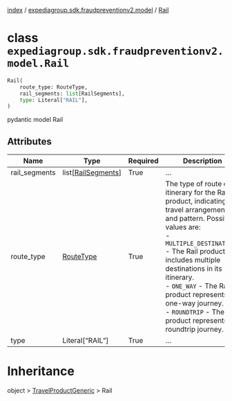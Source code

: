 [index](index.md) /
[expediagroup.sdk.fraudpreventionv2.model](expediagroup.sdk.fraudpreventionv2.model.md)
/ [Rail](Rail.md)

# class `expediagroup.sdk.fraudpreventionv2.model.Rail`

```python
Rail(
    route_type: RouteType,
    rail_segments: list[RailSegments],
    type: Literal["RAIL"],
)
```

pydantic model Rail

## Attributes

| Name          | Type                                    | Required | Description                                                                                                                                                                                                                                                                                                                                                      |
| ------------- | --------------------------------------- | -------- | ---------------------------------------------------------------------------------------------------------------------------------------------------------------------------------------------------------------------------------------------------------------------------------------------------------------------------------------------------------------- |
| rail_segments | list\[[RailSegments](RailSegments.md)\] | True     | …                                                                                                                                                                                                                                                                                                                                                                |
| route_type    | [RouteType](RouteType.md)               | True     | The type of route or itinerary for the Rail product, indicating the travel arrangement and pattern. Possible values are:<br/>- `MULTIPLE_DESTINATIONS` - The Rail product includes multiple destinations in its itinerary.<br/>- `ONE_WAY` - The Rail product represents a one-way journey.<br/>- `ROUNDTRIP` - The Rail product represents a roundtrip journey. |
| type          | Literal\[“RAIL”\]                       | True     | …                                                                                                                                                                                                                                                                                                                                                                |

# Inheritance

object > [TravelProductGeneric](TravelProductGeneric.md) > Rail
